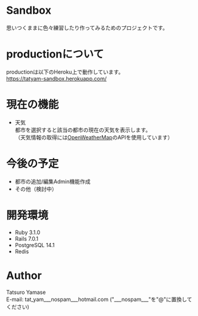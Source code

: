 # Sandbox
思いつくままに色々練習したり作ってみるためのプロジェクトです。

# productionについて
productionは以下のHeroku上で動作しています。  
https://tatyam-sandbox.herokuapp.com/

# 現在の機能
* 天気  
都市を選択すると該当の都市の現在の天気を表示します。  
（天気情報の取得には[OpenWeatherMap](https://openweathermap.org/)のAPIを使用しています）

# 今後の予定
* 都市の追加/編集Admin機能作成
* その他（検討中）

# 開発環境
* Ruby 3.1.0
* Rails 7.0.1
* PostgreSQL 14.1
* Redis

# Author
Tatsuro Yamase  
E-mail: tat_yam___nospam___hotmail.com ("\_\_\_nospam\_\_\_"を"@"に置換してください)
